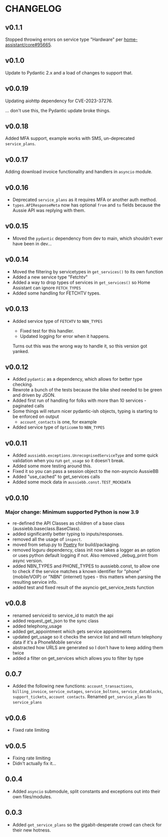 # CHANGELOG

## v0.1.1

Stopped throwing errors on service type "Hardware" per [home-assistant/core#95665](https://github.com/home-assistant/core/issues/95665).

## v0.1.0

Update to Pydantic 2.x and a load of changes to support that.

## v0.0.19

Updating aiohttp dependency for CVE-2023-37276.

... don't use this, the Pydantic update broke things.

## v0.0.18

Added MFA support, example works with SMS, un-deprecated `service_plans`.

## v0.0.17

Adding download invoice functionality and handlers in `asyncio` module.

## v0.0.16

- Deprecated `service_plans` as it requires MFA or another auth method.
- `types.APIResponseMeta` now has optional `from` and `to` fields because the Aussie API was replying with them.

## v0.0.15

- Moved the `pydantic` dependency from dev to main, which shouldn't ever have been in dev...

## v0.0.14

- Moved the filtering by servicetypes in `get_services()` to its own function
- Added a new service type "Fetchtv"
- Added a way to drop types of services in `get_services()` so Home Assistant can ignore `FETCH_TYPES`
- Added some handling for FETCHTV types.

## v0.0.13

- Added service type of `FETCHTV` to `NBN_TYPES`
  - Fixed test for this handler.
  - Updated logging for error when it happens.

  Turns out this was the wrong way to handle it, so this version got yanked.

## v0.0.12

- Added `pydantic` as a dependency, which allows for better type checking.
- Rewrote a bunch of the tests because the bike shed needed to be green and driven by JSON.
- Added first run of handling for folks with more than 10 services - paginated calls
- Some things will return nicer pydantic-ish objects, typing is starting to be enforced on output
  - `account_contacts` is one, for example
- Added service type of `Opticomm` to `NBN_TYPES`

## v0.0.11

- Added `aussiebb.exceptions.UnrecognisedServiceType` and some quick validation when you run `get_usage` so it doesn't break.
- Added some more testing around this.
- Fixed it so you can pass a session object to the non-asyncio AussieBB
- Added "use_cached" to get_services calls
- Added some mock data in `aussiebb.const.TEST_MOCKDATA`

## v0.0.10

### Major change: Minimum supported Python is now 3.9

- re-defined the API Classes as children of a base class (aussiebb.baseclass.BaseClass).
- added significantly better typing to inputs/responses.
- removed all the usage of `inspect`.
- moved from setup.py to [Poetry](https://python-poetry.org) for build/packaging.
- removed loguru dependency, class init now takes a logger as an option or uses python default logging if not. Also removed _debug_print from async version.
- added NBN_TYPES and PHONE_TYPES to aussiebb.const, to allow one to check if the service matches a known identifier for "phone" (mobile/VOIP) or "NBN" (internet) types - this matters when parsing the resulting service info.
- added test and fixed result of the asyncio get_service_tests function

## v0.0.8

- renamed serviceid to service_id to match the api
- added request_get_json to the sync class
- added telephony_usage
- added get_appointment which gets service appointments
- updated get_usage so it checks the service list and will return telephony data if it's a PhoneMobile service
- abstracted how URLS are generated so I don't have to keep adding them twice
- added a filter on get_services which allows you to filter by type

## 0.0.7

- Added the following new functions: `account_transactions`, `billing_invoice`, `service_outages`, `service_boltons`, `service_datablocks`, `support_tickets`, `account contacts`. Renamed `get_service_plans` to `service_plans`

## v0.0.6

- Fixed rate limiting

## v0.0.5

- Fixing rate limiting
- Didn't actually fix it...

## 0.0.4

- Added `asyncio` submodule, split constants and exceptions out into their own files/modules.

## 0.0.3

- Added `get_service_plans` so the gigabit-desperate crowd can check for their new hotness.
